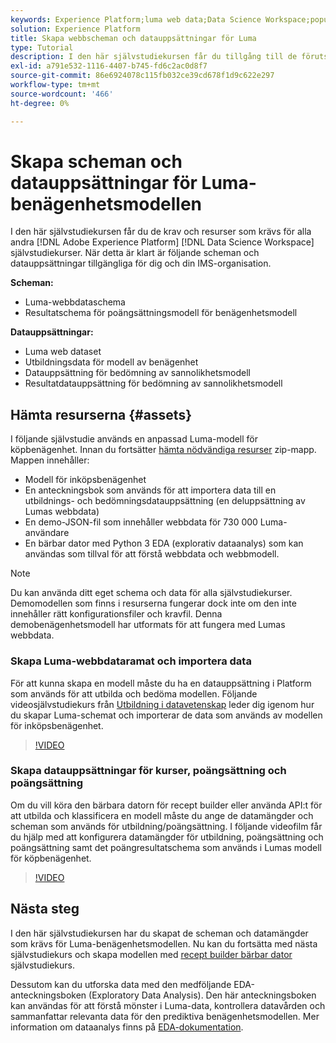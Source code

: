 ```yaml
---
keywords: Experience Platform;luma web data;Data Science Workspace;populära topics;recipes;demo data;demo web data;luma data
solution: Experience Platform
title: Skapa webbscheman och datauppsättningar för Luma
type: Tutorial
description: I den här självstudiekursen får du tillgång till de förutsättningar och resurser som krävs för Lumas modell för benägenhet för demo.
exl-id: a791e532-1116-4407-b745-fd6c2ac0d8f7
source-git-commit: 86e6924078c115fb032ce39cd678f1d9c622e297
workflow-type: tm+mt
source-wordcount: '466'
ht-degree: 0%

---
```


# Skapa scheman och datauppsättningar för Luma-benägenhetsmodellen

I den här självstudiekursen får du de krav och resurser som krävs för alla andra [!DNL Adobe Experience Platform] [!DNL Data Science Workspace] självstudiekurser. När detta är klart är följande scheman och datauppsättningar tillgängliga för dig och din IMS-organisation.

**Scheman:**

- Luma-webbdataschema
- Resultatschema för poängsättningsmodell för benägenhetsmodell

**Datauppsättningar:**

- Luma web dataset
- Utbildningsdata för modell av benägenhet
- Datauppsättning för bedömning av sannolikhetsmodell
- Resultatdatauppsättning för bedömning av sannolikhetsmodell

## Hämta resurserna {#assets}

I följande självstudie används en anpassad Luma-modell för köpbenägenhet. Innan du fortsätter [hämta nödvändiga resurser](https://experienceleague.adobe.com/docs/platform-learn/assets/DSW-course-sample-assets.zip?lang=en) zip-mapp. Mappen innehåller:

- Modell för inköpsbenägenhet
- En anteckningsbok som används för att importera data till en utbildnings- och bedömningsdatauppsättning (en deluppsättning av Lumas webbdata)
- En demo-JSON-fil som innehåller webbdata för 730 000 Luma-användare
- En bärbar dator med Python 3 EDA (explorativ dataanalys) som kan användas som tillval för att förstå webbdata och webbmodell.

>[!NOTE]
>
> Du kan använda ditt eget schema och data för alla självstudiekurser. Demomodellen som finns i resurserna fungerar dock inte om den inte innehåller rätt konfigurationsfiler och kravfil. Denna demobenägenhetsmodell har utformats för att fungera med Lumas webbdata.

### Skapa Luma-webbdataramat och importera data

För att kunna skapa en modell måste du ha en datauppsättning i Platform som används för att utbilda och bedöma modellen. Följande videosjälvstudiekurs från [Utbildning i datavetenskap](https://experienceleague.adobe.com/?recommended=ExperiencePlatform-U-1-2021.1.dsw) leder dig igenom hur du skapar Luma-schemat och importerar de data som används av modellen för inköpsbenägenhet.

>[!VIDEO](https://video.tv.adobe.com/v/333312)

### Skapa datauppsättningar för kurser, poängsättning och poängsättning

Om du vill köra den bärbara datorn för recept builder eller använda API:t för att utbilda och klassificera en modell måste du ange de datamängder och scheman som används för utbildning/poängsättning. I följande videofilm får du hjälp med att konfigurera datamängder för utbildning, poängsättning och poängsättning samt det poängresultatschema som används i Lumas modell för köpbenägenhet.

>[!VIDEO](https://video.tv.adobe.com/v/333426)

## Nästa steg

I den här självstudiekursen har du skapat de scheman och datamängder som krävs för Luma-benägenhetsmodellen. Nu kan du fortsätta med nästa självstudiekurs och skapa modellen med [recept builder bärbar dator](../jupyterlab/create-a-model.md) självstudiekurs.

Dessutom kan du utforska data med den medföljande EDA-anteckningsboken (Exploratory Data Analysis). Den här anteckningsboken kan användas för att förstå mönster i Luma-data, kontrollera datavården och sammanfattar relevanta data för den prediktiva benägenhetsmodellen. Mer information om dataanalys finns på [EDA-dokumentation](../jupyterlab/eda-notebook.md).
